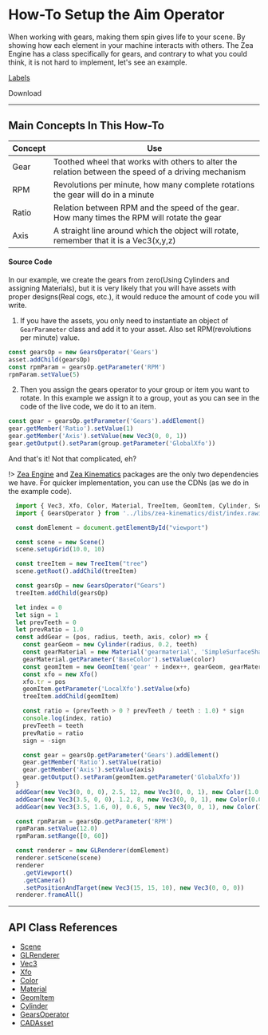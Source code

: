 [//]: <> (Author: Philip Taylor)
[//]: <> (Last Modified: June 12, 2020)

# How-To Setup the Aim Operator
When working with gears, making them spin gives life to your scene. By showing how each element in your machine interacts with others. The Zea Engine has a class specifically for gears, and contrary to what you could think, it is not hard to implement, let's see an example.
<br>


[Labels](./setup-aim.html ':include :type=iframe width=100% height=800px')

<a class="download-btn" title="Click here to download the file to your computer to try it for yourself"
  onClick="downloadTutorial('setup-aim.zip', ['/how-to/setup-aim.html'])" download>
  Download
</a>
<br>
___

## Main Concepts In This How-To

|Concept|Use|
|-| -|
|Gear|Toothed wheel that works with others to alter the relation between the speed of a driving mechanism|
|RPM|Revolutions per minute, how many complete rotations the gear will do in a minute |
|Ratio|Relation between RPM and the speed of the gear. How many times the RPM will rotate the gear|
|Axis|A straight line around which the object will rotate, remember that it is a Vec3(x,y,z)|


#### Source Code
In our example, we create the gears from zero(Using Cylinders and assigning Materials), but it is very likely that you will have assets with proper designs(Real cogs, etc.), it would reduce the amount of code you will write.
<br>

1. If you have the assets, you only need to instantiate an object of `GearParameter` class and add it to your asset.
Also set RPM(revolutions per minute) value.
```javascript
const gearsOp = new GearsOperator('Gears')
asset.addChild(gearsOp)
const rpmParam = gearsOp.getParameter('RPM')
rpmParam.setValue(5)
```

2. Then you assign the gears operator to your group or item you want to rotate. In this example we assign it to a group, yout as you can see in the code of the live code, we do it to an item.
```javascript
const gear = gearsOp.getParameter('Gears').addElement()
gear.getMember('Ratio').setValue(1)
gear.getMember('Axis').setValue(new Vec3(0, 0, 1))
gear.getOutput().setParam(group.getParameter('GlobalXfo'))
```

And that's it! Not that complicated, eh?

!>  [Zea Engine](https://github.com/ZeaInc/zea-engine) and [Zea Kinematics](https://github.com/ZeaInc/zea-cad) packages are the only two dependencies we have. For quicker implementation, you can use the CDNs (as we do in the example code).

```javascript
  import { Vec3, Xfo, Color, Material, TreeItem, GeomItem, Cylinder, Scene, GLRenderer } from '../libs/zea-engine/dist/index.esm.js'
  import { GearsOperator } from '../libs/zea-kinematics/dist/index.rawimport.js'

  const domElement = document.getElementById("viewport")

  const scene = new Scene()
  scene.setupGrid(10.0, 10)

  const treeItem = new TreeItem("tree")
  scene.getRoot().addChild(treeItem)

  const gearsOp = new GearsOperator("Gears")
  treeItem.addChild(gearsOp)

  let index = 0
  let sign = 1
  let prevTeeth = 0
  let prevRatio = 1.0
  const addGear = (pos, radius, teeth, axis, color) => {
    const gearGeom = new Cylinder(radius, 0.2, teeth)
    const gearMaterial = new Material('gearmaterial', 'SimpleSurfaceShader')
    gearMaterial.getParameter('BaseColor').setValue(color)
    const geomItem = new GeomItem('gear' + index++, gearGeom, gearMaterial)
    const xfo = new Xfo()
    xfo.tr = pos
    geomItem.getParameter('LocalXfo').setValue(xfo)
    treeItem.addChild(geomItem)

    const ratio = (prevTeeth > 0 ? prevTeeth / teeth : 1.0) * sign
    console.log(index, ratio)
    prevTeeth = teeth
    prevRatio = ratio
    sign = -sign

    const gear = gearsOp.getParameter('Gears').addElement()
    gear.getMember('Ratio').setValue(ratio)
    gear.getMember('Axis').setValue(axis)
    gear.getOutput().setParam(geomItem.getParameter('GlobalXfo'))
  }
  addGear(new Vec3(0, 0, 0), 2.5, 12, new Vec3(0, 0, 1), new Color(1.0, 0.0, 0.0))
  addGear(new Vec3(3.5, 0, 0), 1.2, 8, new Vec3(0, 0, 1), new Color(0.0, 0.0, 1.0))
  addGear(new Vec3(3.5, 1.6, 0), 0.6, 5, new Vec3(0, 0, 1), new Color(1.0, 1.0, 0.0))

  const rpmParam = gearsOp.getParameter('RPM')
  rpmParam.setValue(12.0)
  rpmParam.setRange([0, 60])

  const renderer = new GLRenderer(domElement)
  renderer.setScene(scene)
  renderer
    .getViewport()
    .getCamera()
    .setPositionAndTarget(new Vec3(15, 15, 10), new Vec3(0, 0, 0))
  renderer.frameAll()
```
___
## API Class References
- [Scene](https://zeainc.github.io/zea-engine/#/api/SceneTree/Scene)
- [GLRenderer](https://zeainc.github.io/zea-engine/#/api/Renderer/GLRenderer)
- [Vec3](https://zeainc.github.io/zea-engine/#/api/Math/Vec3)
- [Xfo](https://zeainc.github.io/zea-engine/#/api/Math/Xfo)
- [Color](https://zeainc.github.io/zea-engine/#/api/Math/Color)
- [Material](https://zeainc.github.io/zea-engine/#/api/SceneTree/Material)
- [GeomItem](https://zeainc.github.io/zea-engine/#/api/SceneTree/GeomItem)
- [Cylinder](https://zeainc.github.io/zea-engine/#/api/SceneTree/Geometry/Shapes/Cylinder)
- [GearsOperator](https://zeainc.github.io/zea-engine/#/api/SceneTree/Operators/GearsOperator)
- [CADAsset](api/CADAsset)

